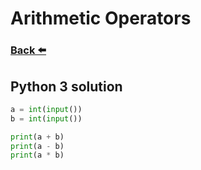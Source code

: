 
# Arithmetic Operators
### [Back ⬅️](README.md)

## **Python 3** solution

```py
a = int(input())
b = int(input())

print(a + b)
print(a - b)
print(a * b)
```
